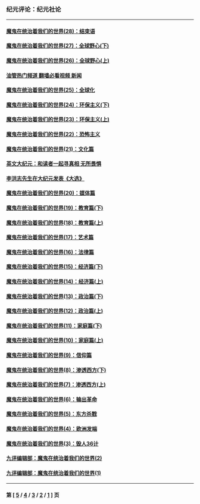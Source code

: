 ### 纪元评论：纪元社论
---
#### [魔鬼在统治着我们的世界(28)：结束语](../../pages/nsc422/n10936246.md?02170330) 
#### [魔鬼在统治着我们的世界(27)：全球野心(下)](../../pages/nsc422/n10928319.md?02170330) 
#### [魔鬼在统治着我们的世界(26)：全球野心(上)](../../pages/nsc422/n10900318.md?02170330) 
#### [油管热门频道 翻墙必看视频 新闻](ok?02170330)
#### [魔鬼在统治着我们的世界(25)：全球化](../../pages/nsc422/n10788205.md?02170330) 
#### [魔鬼在统治着我们的世界(24)：环保主义(下)](../../pages/nsc422/n10695307.md?02170330) 
#### [魔鬼在统治着我们的世界(23)：环保主义(上)](../../pages/nsc422/n10688613.md?02170330) 
#### [魔鬼在统治着我们的世界(22)：恐怖主义](../../pages/nsc422/n10614727.md?02170330) 
#### [魔鬼在统治着我们的世界(21)：文化篇](../../pages/nsc422/n10597706.md?02170330) 
#### [英文大纪元：和读者一起寻真相 无所畏惧](../../pages/nsc422/n12542027.md?02170330) 
#### [李洪志先生在大纪元发表《大选》](../../pages/nsc422/n12534746.md?02170330) 
#### [魔鬼在统治着我们的世界(20)：媒体篇](../../pages/nsc422/n10586579.md?02170330) 
#### [魔鬼在统治着我们的世界(19)：教育篇(下)](../../pages/nsc422/n10564808.md?02170330) 
#### [魔鬼在统治着我们的世界(18)：教育篇(上)](../../pages/nsc422/n10526970.md?02170330) 
#### [魔鬼在统治着我们的世界(17)：艺术篇](../../pages/nsc422/n10499093.md?02170330) 
#### [魔鬼在统治着我们的世界(16)：法律篇](../../pages/nsc422/n10485969.md?02170330) 
#### [魔鬼在统治着我们的世界(15)：经济篇(下)](../../pages/nsc422/n10469975.md?02170330) 
#### [魔鬼在统治着我们的世界(14)：经济篇(上)](../../pages/nsc422/n10457370.md?02170330) 
#### [魔鬼在统治着我们的世界(13)：政治篇(下)](../../pages/nsc422/n10448270.md?02170330) 
#### [魔鬼在统治着我们的世界(12)：政治篇(上)](../../pages/nsc422/n10444576.md?02170330) 
#### [魔鬼在统治着我们的世界(11)：家庭篇(下)](../../pages/nsc422/n10440961.md?02170330) 
#### [魔鬼在统治着我们的世界(10)：家庭篇(上)](../../pages/nsc422/n10435448.md?02170330) 
#### [魔鬼在统治着我们的世界(9)：信仰篇](../../pages/nsc422/n10432159.md?02170330) 
#### [魔鬼在统治着我们的世界(8)：渗透西方(下)](../../pages/nsc422/n10429603.md?02170330) 
#### [魔鬼在统治着我们的世界(7)：渗透西方(上)](../../pages/nsc422/n10426013.md?02170330) 
#### [魔鬼在统治着我们的世界(6)：输出革命](../../pages/nsc422/n10421536.md?02170330) 
#### [魔鬼在统治着我们的世界(5)：东方杀戮](../../pages/nsc422/n10417707.md?02170330) 
#### [魔鬼在统治着我们的世界(4)：欧洲发端](../../pages/nsc422/n10414890.md?02170330) 
#### [魔鬼在统治着我们的世界(3)：毁人36计](../../pages/nsc422/n10411583.md?02170330) 
#### [九评编辑部：魔鬼在统治着我们的世界(2)](../../pages/nsc422/n10410036.md?02170330) 
#### [九评编辑部：魔鬼在统治着我们的世界(1)](../../pages/nsc422/n10406825.md?02170330) 

---
#### 第 [ [5](./5.md?02170330) / [4](./4.md?02170330) / [3](./3.md?02170330) / [2](./2.md?02170330) / [1](./1.md?02170330) ] 页
